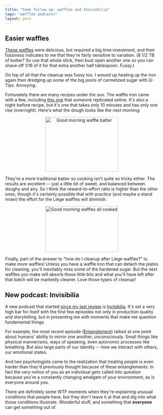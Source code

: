 ```yaml
---
title: "Some follow up: waffles and Invisibilia"
tags: "waffles podcasts"
layout: post
---
```


## Easier waffles

[These waffles](/2015/01/25/making-waffles.html) were delicious, but required a
big time investment, and their fussiness indicates to me that they're fairly
sensitive to variation. (8 1/2 TB of butter? So use that whole stick, then bust
open another one so you can shave off 1/16 of it for that extra another half
tablespoon. Fussy.)

On top of all that the cleanup was fussy too. I wound up heating up the iron
again then dredging up some of the big pools of carmelized sugar with Q-Tips.
Annoying.

Fortunately there are many recipes under the sun. The waffle iron came with a
few, including [this one](http://www.food.com/recipe/good-night-waffles-202843)
that someone replicated online. It's also a night-before recipe, but it's one
that takes only 10 minutes and has only one rise (overnight). Here's what the
dough looks like the next morning:

<p align="center">
<a href="https://www.flickr.com/photos/cwinters/16418845095"
title="Good morning waffle batter by Chris Winters, on Flickr"><img
src="https://farm8.staticflickr.com/7324/16418845095_1bc6fef216_m.jpg"
width="240" height="180" alt="Good morning waffle batter" align="center"></a>
</p>

They're a more traditional batter so cooking isn't quite so tricky either. The
results are excellent -- just a little bit of sweet, and balanced between
doughy and airy. So I think the reward-to-effort ratio is higher than the other
ones, though it's certainly possible that with practice (and maybe a stand
mixer) the effort for the Li&egrave;ge waffles will diminish.

<p align="center">
<a href="https://www.flickr.com/photos/cwinters/16393229916" title="Good
morning waffles all cooked by Chris Winters, on Flickr"><img
src="https://farm8.staticflickr.com/7441/16393229916_c1443b0b42_m.jpg"
width="240" height="151" alt="Good morning waffles all cooked"></a>
</p>

Finally, part of the answer to "how do I cleanup after Li&egrave;ge waffles?" is:
make more waffles! Unless you have a waffle iron that can detach the plates for
cleaning, you'll inevitably miss some of the hardened sugar. But the next
waffles you make will absorb those little bits and what you'll have left after
that batch will be markedly cleaner. Love those types of cleanup!

## New podcast: Invisibilia

A new podcast that started [since my last review](2014/11/06/podcasts-again.html) is 
[Invisibilia](http://www.npr.org/programs/invisibilia/). It's set a very high
bar for itself with the first few episodes not only in production quality and
storytelling, but in presenting me with moments that make me question
fundamental things.

For example, the most recent episode
([Entanglement](http://www.npr.org/programs/invisibilia/382451600/entanglement?showDate=2015-01-30))
talked at one point about humans' ability to mirror one another, unconsciously.
Small things like physical mannerisms, ways of speaking, even autonomic
processes like breathing. But also large parts of our identity -- how we
interact with others, our emotional states.

And two psychologists came to the realization that treating people is even
harder than they'd previously thought because of these entanglements. In fact
the very notion of you as an individual gets called into question because
you're a constantly changing amalgam of your environment, as is everyone around
you.

There are definitely some WTF moments when they're explaining unusual
conditions that people have, but they don't leave it at that and dig into what
those conditions illustrate. Wonderful stuff, and something that __everyone__
can get something out of.

